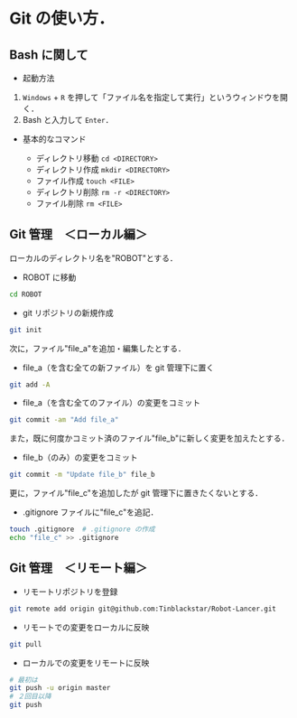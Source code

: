 # Git の使い方．

## Bash に関して

* 起動方法

1. `Windows` + `R` を押して「ファイル名を指定して実行」というウィンドウを開く．
1. Bash と入力して `Enter`．

* 基本的なコマンド

  * ディレクトリ移動 `cd <DIRECTORY>`
  * ディレクトリ作成 `mkdir <DIRECTORY>`
  * ファイル作成 `touch <FILE>`
  * ディレクトリ削除 `rm -r <DIRECTORY>`
  * ファイル削除 `rm <FILE>`

## Git 管理　＜ローカル編＞

ローカルのディレクトリ名を"ROBOT"とする．

* ROBOT に移動

```sh
cd ROBOT
```

* git リポジトリの新規作成

```sh
git init
```

次に，ファイル"file_a"を追加・編集したとする．

* file_a（を含む全ての新ファイル）を git 管理下に置く

```sh
git add -A
```

* file_a（を含む全てのファイル）の変更をコミット

```sh
git commit -am "Add file_a"
```

また，既に何度かコミット済のファイル"file_b"に新しく変更を加えたとする．

* file_b（のみ）の変更をコミット

```sh
git commit -m "Update file_b" file_b
```

更に，ファイル"file_c"を追加したが git 管理下に置きたくないとする．

* .gitignore ファイルに"file_c"を追記．

```sh
touch .gitignore  # .gitignore の作成
echo "file_c" >> .gitignore
```

## Git 管理　＜リモート編＞

* リモートリポジトリを登録

```sh
git remote add origin git@github.com:Tinblackstar/Robot-Lancer.git
```

* リモートでの変更をローカルに反映

```sh
git pull
```

* ローカルでの変更をリモートに反映

```sh
# 最初は
git push -u origin master
# ２回目以降
git push
```
